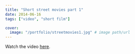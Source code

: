 ```yaml
---
title: "Short street movies part 1"
date: 2014-06-16
tags: ["video", "short film"]

cover:
  image: "/portfolio/streetmovies1.jpg" # image path/url
---
```


Watch the video [here](https://www.youtube.com/watch?v=TVL15kOSybk).
